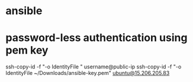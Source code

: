 # ansible 

# password-less authentication using pem key
ssh-copy-id -f "-o IdentityFile <key path>" username@public-ip
ssh-copy-id -f "-o IdentityFile ~/Downloads/ansible-key.pem" ubuntu@15.206.205.83
